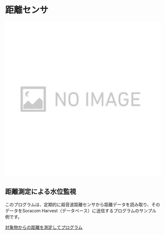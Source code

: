 # 距離センサ

![](../../../../images/test/no_image.jpg#center)

## 距離測定による水位監視

このプログラムは、定期的に超音波距離センサから距離データを読み取り、そのデータをSoracom Harvest（データベース）に送信するプログラムのサンプル例です。

[対象物からの距離を測定してプログラム](https://github.com/ATSU3/Wio_LTE_Sample/blob/main/measure_water_level/measure_water_level.ino)

